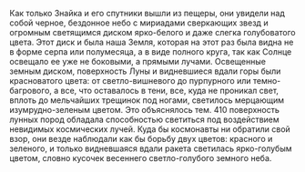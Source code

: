 Как только Знайка и его спутники вышли из пещеры, они увидели над собой черное, бездонное небо с мириадами сверкающих звезд и огромным светящимся диском ярко-белого и даже слегка голубоватого цвета. Этот диск и была наша Земля, которая на этот раз была видна не в форме серпа или полумесяца, а в виде полного круга, так как Солнце освещало ее уже не боковыми, а прямыми лучами. Освещенные земным диском, поверхность Луны и видневшиеся вдали горы были красноватого цвета: от светло-вишневого до пурпурного или темно-багрового, а все, что оставалось в тени, все, куда не проникал свет, вплоть до мельчайших трещинок под ногами, светилось мерцающим изумрудно-зеленым цветом. Это объяснялось тем. 410 поверхность лунных пород обладала способностью светиться под воздействием невидимых космических лучей. Куда бы космонавты ни обратили свой взор, они везде наблюдали как бы борьбу двух цветов: красного и зеленого, и только видневшаяся вдали ракета светилась ярко-голубым цветом, словно кусочек весеннего светло-голубого земного неба.
